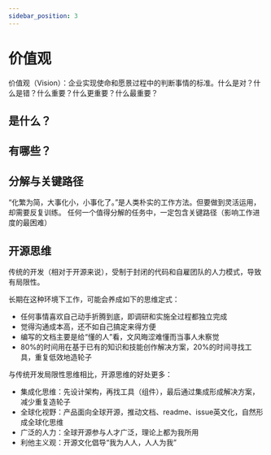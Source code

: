 ```yaml
---
sidebar_position: 3
---
```


# 价值观

价值观（Vision）：企业实现使命和愿景过程中的判断事情的标准。什么是对？什么是错？什么重要？什么更重要？什么最重要？

## 是什么？

## 有哪些？

## 分解与关键路径

“化繁为简，大事化小，小事化了。”是人类朴实的工作方法。但要做到灵活运用，却需要反复训练。
任何一个值得分解的任务中，一定包含关键路径（影响工作进度的最困难）

## 开源思维

传统的开发（相对于开源来说），受制于封闭的代码和自雇团队的人力模式，导致有局限性。  

长期在这种环境下工作，可能会养成如下的思维定式：

* 任何事情喜欢自己动手折腾到底，即调研和实施全过程都独立完成
* 觉得沟通成本高，还不如自己搞定来得方便
* 编写的文档主要是给“懂的人”看，文风晦涩难懂而当事人未察觉
* 80%的时间用在基于已有的知识和技能创作解决方案，20%的时间寻找工具，重复低效地造轮子


与传统开发局限性思维相比，开源思维的好处更多：

- 集成化思维：先设计架构，再找工具（组件），最后通过集成形成解决方案，减少重复造轮子
- 全球化视野：产品面向全球开源，推动文档、readme、issue英文化，自然形成全球化思维
- 广泛的人力：全球开源参与人才广泛，理论上都为我所用
- 利他主义观：开源文化倡导“我为人人，人人为我”

